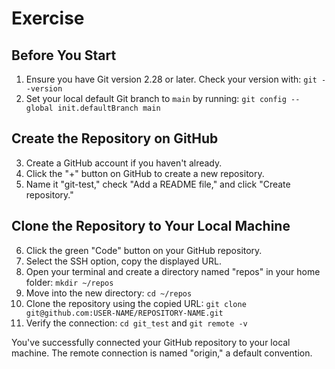 # Exercise

## Before You Start

1. Ensure you have Git version 2.28 or later. Check your version with: `git --version`
2. Set your local default Git branch to `main` by running: `git config --global init.defaultBranch main`

## Create the Repository on GitHub

3. Create a GitHub account if you haven't already.
4. Click the "+" button on GitHub to create a new repository.
5. Name it "git-test," check "Add a README file," and click "Create repository."

## Clone the Repository to Your Local Machine

6. Click the green "Code" button on your GitHub repository.
7. Select the SSH option, copy the displayed URL.
8. Open your terminal and create a directory named "repos" in your home folder: `mkdir ~/repos`
9. Move into the new directory: `cd ~/repos`
10. Clone the repository using the copied URL: `git clone git@github.com:USER-NAME/REPOSITORY-NAME.git`
11. Verify the connection: `cd git_test` and `git remote -v`

You've successfully connected your GitHub repository to your local machine. The remote connection is named "origin," a default convention.
